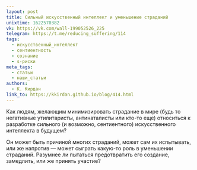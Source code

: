 ```yaml
---
layout: post
title: Сильный искусственный интеллект и уменьшение страданий
unixtime: 1622570382
vk: https://vk.com/wall-199052526_225
telegram: https://t.me/reducing_suffering/114
tags:
  - искусственный_интеллект
  - сентиентность
  - сознание
  - s-риски
meta_tags:
  - статьи
  - наши_статьи
authors:
  - К. Кирдан
link_to: https://kkirdan.github.io/blog/414.html
---
```

Как людям, желающим минимизировать страдание в мире (будь то негативные утилитаристы, антинаталисты или кто-то еще) относиться к разработке сильного (и возможно, сентиентного) искусственного интеллекта в будущем?

Он может быть причиной многих страданий, может сам их испытывать, или же напротив — может сыграть какую-то роль в уменьшении страданий. Разумнее ли пытаться предотвратить его создание, замедлить, или же принять участие?